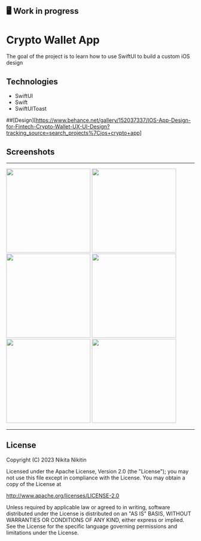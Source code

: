 ## 🖥 Work in progress

# Crypto Wallet App

The goal of the project is to learn how to use SwiftUI to build a custom iOS design

## Technologies

- SwiftUI
- Swift
- SwiftUIToast

##[Design][https://www.behance.net/gallery/152037337/IOS-App-Design-for-Fintech-Crypto-Wallet-UX-UI-Design?tracking_source=search_projects%7Cios+crypto+app]

## Screenshots

-----------------------------------------------------

<p>
  <img src="../CryptoWallet/landing.png" width="225">
  <img src="../CryptoWallet/generate_pass_1.png" width="225">
  <img src="../CryptoWallet/generate_pass_2.png" width="225">
  <img src="../CryptoWallet/main_1.png" width="225">
  <img src="../CryptoWallet/main_2.png" width="225">
  <img src="../CryptoWallet/main_3.png" width="225">
</p>

-----------------------------------------------------

## License

Copyright (C) 2023 Nikita Nikitin

Licensed under the Apache License, Version 2.0 (the "License");
you may not use this file except in compliance with the License.
You may obtain a copy of the License at

http://www.apache.org/licenses/LICENSE-2.0

Unless required by applicable law or agreed to in writing, software
distributed under the License is distributed on an "AS IS" BASIS,
WITHOUT WARRANTIES OR CONDITIONS OF ANY KIND, either express or implied.
See the License for the specific language governing permissions and
limitations under the License.
